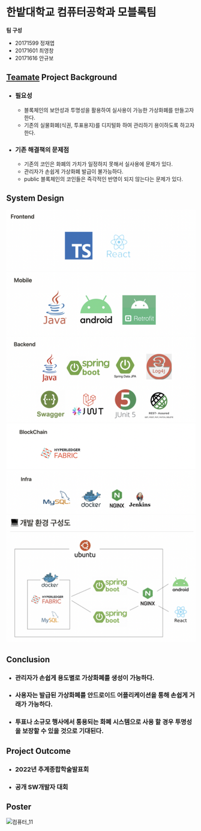 # 한밭대학교 컴퓨터공학과 모블록팀

**팀 구성**
- 20171599 정재엽 
- 20171601 최영창
- 20171616 안규보

## <u>Teamate</u> Project Background
- ### 필요성
  - 블록체인의 보안성과 투명성을 활용하여 실사용이 가능한 가상화폐를 만들고자 한다.
  - 기존의 실물화폐(식권, 투표용지)를 디지털화 하여 관리하기 용이하도록 하고자 한다.

- ### 기존 해결책의 문제점
  - 기존의 코인은 화폐의 가치가 일정하지 못해서 실사용에 문제가 있다.
  - 관리자가 손쉽게 가상화폐 발급이 불가능하다.
  - public 블록체인의 코인들은 즉각적인 반영이 되지 않는다는 문제가 있다.
  
## System Design
![frontend](./img/frontend.png)
![mobile](./img/mobile.png)
![backend](./img/backend.png)
![blockchain](./img/blockchain.png)
![infra](./img/infra.png)
![const](./img/const.png)
    
## Conclusion
  - ### 관리자가 손쉽게 용도별로 가상화폐를 생성이 가능하다.
  - ### 사용자는 발급된 가상화폐를 안드로이드 어플리케이션을 통해 손쉽게 거래가 가능하다.
  - ### 투표나 소규모 행사에서 통용되는 화폐 시스템으로 사용 할 경우 투명성을 보장할 수 있을 것으로 기대된다.

  
## Project Outcome
- ### 2022년 추계종합학술발표회 
- ### 공개 SW개발자 대회

## Poster
![컴퓨터_11](https://user-images.githubusercontent.com/94531328/206099229-5ab3ec19-81e8-405d-a561-b742616cdefe.jpg)